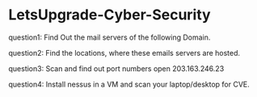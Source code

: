 # LetsUpgrade-Cyber-Security
question1:
Find Out the mail servers of the following Domain.





question2:
Find the locations, where these emails servers are hosted.




question3:
Scan and find out port numbers open 203.163.246.23





question4:
Install nessus in a VM and scan your laptop/desktop for CVE.






